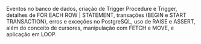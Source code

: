 Eventos no banco de dados, criação de Trigger Procedure e Trigger, detalhes de FOR EACH ROW | STATEMENT, transações (BEGIN e START TRANSACTION), erros e exceções no PostgreSQL, uso de RAISE e ASSERT, além do conceito de cursores, manipulação com FETCH e MOVE, e aplicação em LOOP.
